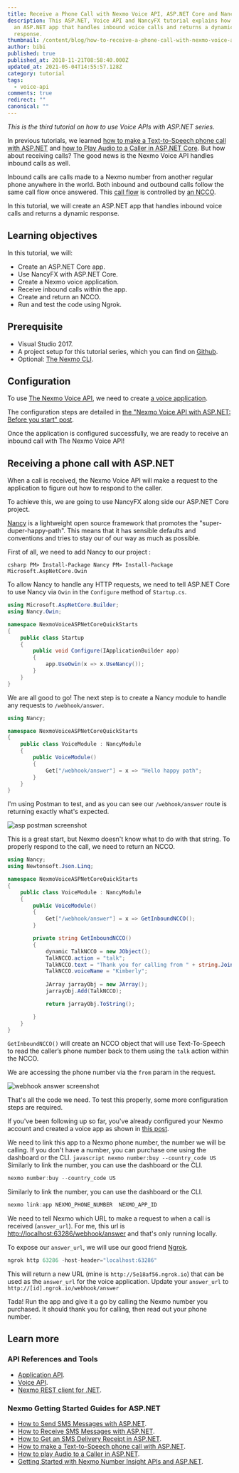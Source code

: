 ```yaml
---
title: Receive a Phone Call with Nexmo Voice API, ASP.NET Core and NancyFX
description: This ASP.NET, Voice API and NancyFX tutorial explains how to create
  an ASP.NET app that handles inbound voice calls and returns a dynamic
  response.
thumbnail: /content/blog/how-to-receive-a-phone-call-with-nexmo-voice-api-asp-core-core-and-nancyfx-dr/Receive-a-phone-call-with-NancyFX.png
author: bibi
published: true
published_at: 2018-11-21T08:58:40.000Z
updated_at: 2021-05-04T14:55:57.128Z
category: tutorial
tags:
  - voice-api
comments: true
redirect: ""
canonical: ""
---
```

*This is the third tutorial on how to use Voice APIs with ASP.NET series.* 

In previous tutorials, we learned [how to make a Text-to-Speech phone call with ASP.NET](https://www.nexmo.com/blog/2017/07/28/text-to-speech-phone-call-dr/) and [how to Play Audio to a Caller in ASP.NET Core](https://www.nexmo.com/blog/2017/11/29/how-to-play-audio-to-a-caller-in-asp-net-core-dr/). But how about receiving calls? The good news is the Nexmo Voice API handles inbound calls as well. 

Inbound calls are calls made to a Nexmo number from another regular phone anywhere in the world. Both inbound and outbound calls follow the same call flow once answered. This [call flow](https://developer.nexmo.com/voice/voice-api/guides/call-flow) is controlled by [an NCCO](https://developer.nexmo.com/voice/voice-api/ncco-reference). 

In this tutorial, we will create an ASP.NET app that handles inbound voice calls and returns a dynamic response.

## Learning objectives

In this tutorial, we will: 

* Create an ASP.NET Core app. 
* Use NancyFX with ASP.NET Core. 
* Create a Nexmo voice application. 
* Receive inbound calls within the app. 
* Create and return an NCCO. 
* Run and test the code using Ngrok.

## Prerequisite

* Visual Studio 2017. 
* A project setup for this tutorial series, which you can find on [Github](https://github.com/nexmo-community/nexmo-dotnet-quickstart/tree/ASPNET/NexmoVoiceASPNetCoreQuickStarts). 
* Optional: [The Nexmo CLI](https://github.com/Nexmo/nexmo-cli).

<sign-up></sign-up>

## Configuration

To use [The Nexmo Voice API](https://developer.nexmo.com/voice/voice-api/overview), we need to create [a voice application](https://developer.nexmo.com/concepts/guides/applications). 

The configuration steps are detailed in [the "Nexmo Voice API with ASP.NET: Before you start" post](https://www.nexmo.com/blog/2017/07/28/nexmo-voice-api-asp-net-configure-dr/). 

Once the application is configured successfully, we are ready to receive an inbound call with The Nexmo Voice API!

## Receiving a phone call with ASP.NET

When a call is received, the Nexmo Voice API will make a request to the application to figure out how to respond to the caller. 

To achieve this, we are going to use NancyFX along side our ASP.NET Core project. 

[Nancy](https://github.com/NancyFx/Nancy) is a lightweight open source framework that promotes the "super-duper-happy-path". This means that it has sensible defaults and conventions and tries to stay our of our way as much as possible. 

First of all, we need to add Nancy to our project : 

`csharp PM> Install-Package Nancy PM> Install-Package Microsoft.AspNetCore.Owin` 

To allow Nancy to handle any HTTP requests, we need to tell ASP.NET Core to use Nancy via `Owin` in the `Configure` method of `Startup.cs`. 

```csharp
using Microsoft.AspNetCore.Builder;
using Nancy.Owin;

namespace NexmoVoiceASPNetCoreQuickStarts
{
    public class Startup
    {
        public void Configure(IApplicationBuilder app)
        {
            app.UseOwin(x => x.UseNancy());
        }
    }
}
```

We are all good to go! The next step is to create a Nancy module to handle any requests to `/webhook/answer`. 

```csharp
using Nancy;

namespace NexmoVoiceASPNetCoreQuickStarts
{
    public class VoiceModule : NancyModule
    {
        public VoiceModule()
        {
            Get["/webhook/answer"] = x => "Hello happy path";
        }
    }
}
```

I'm using Postman to test, and as you can see our `/webhook/answer` route is returning exactly what's expected. 

![asp postman screenshot](/content/blog/how-to-receive-a-phone-call-with-nexmo-voice-api-asp-net-core-and-nancyfx/asp-post-webhook-answer.png "asp-post")

This is a great start, but Nexmo doesn't know what to do with that string. To properly respond to the call, we need to return an NCCO. 

```csharp
using Nancy;
using Newtonsoft.Json.Linq;

namespace NexmoVoiceASPNetCoreQuickStarts
{
    public class VoiceModule : NancyModule
    {
        public VoiceModule()
        {
            Get["/webhook/answer"] = x => GetInboundNCCO();
        }

        private string GetInboundNCCO()
        {
            dynamic TalkNCCO = new JObject();
            TalkNCCO.action = "talk";
            TalkNCCO.text = "Thank you for calling from " + string.Join(' ', this.Request.Query["from"].ToString().ToCharArray()));
            TalkNCCO.voiceName = "Kimberly";
            
            JArray jarrayObj = new JArray();
            jarrayObj.Add(TalkNCCO);

            return jarrayObj.ToString();

        }
    }
}
```

`GetInboundNCCO()` will create an NCCO object that will use Text-To-Speech to read the caller’s phone number back to them using the `talk` action within the NCCO. 

We are accessing the phone number via the `from` param in the request.

![webhook answer screenshot](/content/blog/how-to-receive-a-phone-call-with-nexmo-voice-api-asp-net-core-and-nancyfx/webhook-answer_li.jpeg "webhook answer")


That's all the code we need. To test this properly, some more configuration steps are required. 

If you've been following up so far, you've already configured your Nexmo account and created a voice app as shown in [this post](https://www.nexmo.com/blog/2017/07/28/nexmo-voice-api-asp-net-configure-dr/). 

We need to link this app to a Nexmo phone number, the number we will be calling. If you don't have a number, you can purchase one using the dashboard or the CLI. `javascript nexmo number:buy --country_code US` Similarly to link the number, you can use the dashboard or the CLI. 

```javascript
nexmo number:buy --country_code US
```

Similarly to link the number, you can use the dashboard or the CLI.

```javascript
nexmo link:app NEXMO_PHONE_NUMBER  NEXMO_APP_ID
```

We need to tell Nexmo which URL to make a request to when a call is received (`answer_url`). For me, this url is <http://localhost:63286/webhook/answer> and that's only running locally. 

To expose our `answer_url`, we will use our good friend [Ngrok](https://www.nexmo.com/blog/2017/07/04/local-development-nexmo-ngrok-tunnel-dr/). 

```csharp
ngrok http 63286 -host-header="localhost:63286"
```

This will return a new URL (mine is `http://5e18af56.ngrok.io`) that can be used as the `answer_url` for the voice application. Update your `answer_url` to `http://[id].ngrok.io/webhook/answer` 

Tada! Run the app and give it a go by calling the Nexmo number you purchased. It should thank you for calling, then read out your phone number.

## Learn more

### API References and Tools

* [Application API](https://developer.nexmo.com/concepts/guides/applications). 
* [Voice API](https://developer.nexmo.com/voice/voice-api/overview).
* [Nexmo REST client for .NET](https://github.com/Nexmo/nexmo-dotnet).

### Nexmo Getting Started Guides for ASP.NET

* [How to Send SMS Messages with ASP.NET](https://www.nexmo.com/blog/2017/03/23/send-sms-messages-asp-net-mvc-framework-dr/). 
* [How to Receive SMS Messages with ASP.NET](https://www.nexmo.com/blog/2017/03/31/recieve-sms-messages-with-asp-net-mvc-framework-dr/).
* [How to Get an SMS Delivery Receipt in ASP.NET](https://www.nexmo.com/blog/2017/07/21/get-sms-delivery-receipt-asp-net-mvc-dr/). 
* [How to make a Text-to-Speech phone call with ASP.NET](https://www.nexmo.com/blog/2017/07/28/text-to-speech-phone-call-dr/).
* [How to play Audio to a Caller in ASP.NET](https://www.nexmo.com/blog/2017/11/29/how-to-play-audio-to-a-caller-in-asp-net-core-dr/). 
* [Getting Started with Nexmo Number Insight APIs and ASP.NET](https://www.nexmo.com/blog/2018/05/22/getting-started-with-nexmo-number-insight-apis-and-asp-net-dr/).